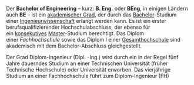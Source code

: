 Der **Bachelor of Engineering** – kurz: **B. Eng.** oder **BEng**, in einigen Ländern auch **BE** – ist ein [akademischer Grad](https://de.wikipedia.org/wiki/Akademischer_Grad "Akademischer Grad"), der durch das [Bachelor](https://de.wikipedia.org/wiki/Bachelor "Bachelor")-Studium einer [Ingenieurwissenschaft](https://de.wikipedia.org/wiki/Ingenieurwissenschaften "Ingenieurwissenschaften") erlangt werden kann. 
Es ist ein erster berufsqualifizierender Hochschulabschluss, der ebenso für ein [konsekutives](https://de.wikipedia.org/wiki/Konsekutiver_Studiengang "Konsekutiver Studiengang") [Master](https://de.wikipedia.org/wiki/Master "Master")-Studium berechtigt. 
Das Diplom einer _Fachhochschule_ sowie das Diplom I einer [Gesamthochschule](https://de.wikipedia.org/wiki/Gesamthochschule "Gesamthochschule") sind akademisch mit dem Bachelor-Abschluss gleichgestellt.

Der Grad Diplom-Ingenieur (Dipl. -Ing.) wird durch ein in der Regel fünf Jahre dauerndes Studium an einer Technischen Universität (früher Technische Hochschule) oder Universität erworben. 
Das vierjährige Studium an einer Fachhochschule führt zum Diplom-Ingenieur (FH)